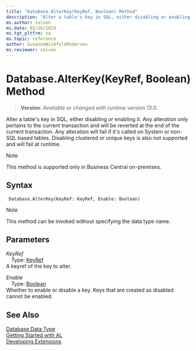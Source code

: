 ```yaml
---
title: "Database.AlterKey(KeyRef, Boolean) Method"
description: "Alter a table's key in SQL, either disabling or enabling it."
ms.author: solsen
ms.date: 02/26/2024
ms.tgt_pltfrm: na
ms.topic: reference
author: SusanneWindfeldPedersen
ms.reviewer: solsen
---
```

[//]: # (START>DO_NOT_EDIT)
[//]: # (IMPORTANT:Do not edit any of the content between here and the END>DO_NOT_EDIT.)
[//]: # (Any modifications should be made in the .xml files in the ModernDev repo.)
# Database.AlterKey(KeyRef, Boolean) Method
> **Version**: _Available or changed with runtime version 13.0._

Alter a table's key in SQL, either disabling or enabling it. Any alteration only pertains to the current transaction and will be reverted at the end of the current transaction. Any alteration will fail if it's called on System or non-SQL based tables. Disabling clustered or unique keys is also not supported and will fail at runtime.

> [!NOTE]
> This method is supported only in Business Central on-premises.

## Syntax
```AL
 Database.AlterKey(KeyRef: KeyRef, Enable: Boolean)
```
> [!NOTE]
> This method can be invoked without specifying the data type name.
## Parameters
*KeyRef*  
&emsp;Type: [KeyRef](../keyref/keyref-data-type.md)  
A keyref of the key to alter.  

*Enable*  
&emsp;Type: [Boolean](../boolean/boolean-data-type.md)  
Whether to enable or disable a key. Keys that are created as disabled cannot be enabled.  



[//]: # (IMPORTANT: END>DO_NOT_EDIT)
## See Also
[Database Data Type](database-data-type.md)  
[Getting Started with AL](../../devenv-get-started.md)  
[Developing Extensions](../../devenv-dev-overview.md)
